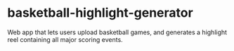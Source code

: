 # basketball-highlight-generator
Web app that lets users upload basketball games, and generates a highlight reel containing all major scoring events. 
